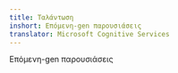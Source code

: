 ```yaml
---
title: Ταλάντωση
inshort: Επόμενη-gen παρουσιάσεις
translator: Microsoft Cognitive Services
---
```


Επόμενη-gen παρουσιάσεις


